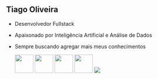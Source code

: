 ## Tiago Oliveira 

- Desenvolvedor Fullstack
- Apaixonado por Inteligência Artificial e Análise de Dados
- Sempre buscando agregar mais meus conhecimentos


  <img width="50" height="50" src="https://cdn.jsdelivr.net/gh/devicons/devicon@latest/icons/python/python-original-wordmark.svg" />
  <img widht="50" height="50" src="https://cdn.jsdelivr.net/gh/devicons/devicon@latest/icons/fastapi/fastapi-original-wordmark.svg" />
  <img widht="50" height="50" src="https://cdn.jsdelivr.net/gh/devicons/devicon@latest/icons/flask/flask-original-wordmark.svg" />
  <img widht="50" height="50" src="https://cdn.jsdelivr.net/gh/devicons/devicon@latest/icons/c/c-original-wordmark.svg" />
          
  <img src="https://cdn.jsdelivr.net/gh/devicons/devicon/icons/c/c-plain.svg" />
          
          






















